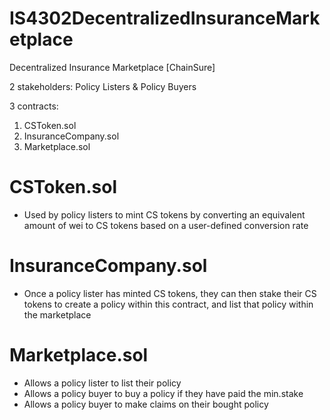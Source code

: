 # IS4302DecentralizedInsuranceMarketplace
Decentralized Insurance Marketplace [ChainSure]

2 stakeholders: Policy Listers & Policy Buyers

3 contracts:
1) CSToken.sol
2) InsuranceCompany.sol
3) Marketplace.sol

# CSToken.sol
- Used by policy listers to mint CS tokens by converting an equivalent amount of wei to CS tokens based on a user-defined conversion rate

# InsuranceCompany.sol
- Once a policy lister has minted CS tokens, they can then stake their CS tokens to create a policy within this contract, and list that policy within the marketplace

# Marketplace.sol
- Allows a policy lister to list their policy
- Allows a policy buyer to buy a policy if they have paid the min.stake
- Allows a policy buyer to make claims on their bought policy
